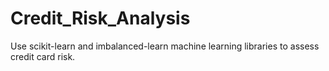 # Credit_Risk_Analysis
Use scikit-learn and imbalanced-learn machine learning libraries to assess credit card risk.

